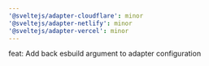 ```yaml
---
'@sveltejs/adapter-cloudflare': minor
'@sveltejs/adapter-netlify': minor
'@sveltejs/adapter-vercel': minor
---
```


feat: Add back esbuild argument to adapter configuration
